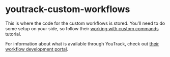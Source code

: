 # youtrack-custom-workflows

This is where the code for the custom workflows is stored. You'll need to do some setup on your side, so follow their [working with custom commands](https://www.jetbrains.com/help/youtrack/devportal/youtrack-workflow-reference.html) tutorial.

For information about what is available through YouTrack, check out [their workflow development portal](https://www.jetbrains.com/help/youtrack/devportal/youtrack-workflow-reference.html).

